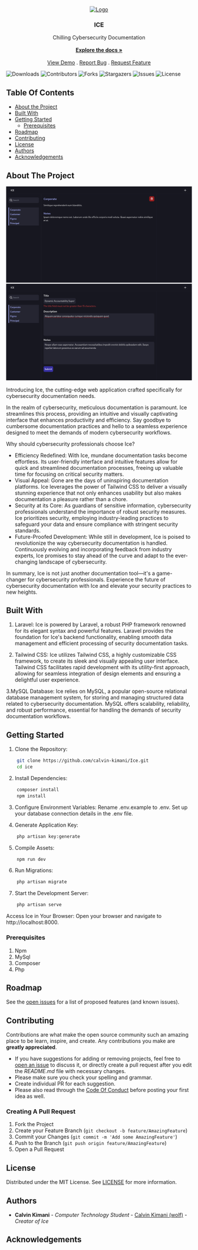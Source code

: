 <br/>
<p align="center">
  <a href="https://github.com/calvin-kimani/Ice">
    <img src="images/logo.png" alt="Logo" width="80" height="80">
  </a>

  <h3 align="center">ICE</h3>

  <p align="center">
    Chilling Cybersecurity Documentation
    <br/>
    <br/>
    <a href="https://github.com/calvin-kimani/Ice"><strong>Explore the docs »</strong></a>
    <br/>
    <br/>
    <a href="https://github.com/calvin-kimani/Ice">View Demo</a>
    .
    <a href="https://github.com/calvin-kimani/Ice/issues">Report Bug</a>
    .
    <a href="https://github.com/calvin-kimani/Ice/issues">Request Feature</a>
  </p>
</p>

![Downloads](https://img.shields.io/github/downloads/calvin-kimani/Ice/total) ![Contributors](https://img.shields.io/github/contributors/calvin-kimani/Ice?color=dark-green) ![Forks](https://img.shields.io/github/forks/calvin-kimani/Ice?style=social) ![Stargazers](https://img.shields.io/github/stars/calvin-kimani/Ice?style=social) ![Issues](https://img.shields.io/github/issues/calvin-kimani/Ice) ![License](https://img.shields.io/github/license/calvin-kimani/Ice) 

## Table Of Contents

* [About the Project](#about-the-project)
* [Built With](#built-with)
* [Getting Started](#getting-started)
  * [Prerequisites](#prerequisites)
* [Roadmap](#roadmap)
* [Contributing](#contributing)
* [License](#license)
* [Authors](#authors)
* [Acknowledgements](#acknowledgements)

## About The Project

![Screen Shot](screenshots/ice1.png)
![Screen Shot](screenshots/ice2.png)

Introducing Ice, the cutting-edge web application crafted specifically for cybersecurity documentation needs.

In the realm of cybersecurity, meticulous documentation is paramount. Ice streamlines this process, providing an intuitive and visually captivating interface that enhances productivity and efficiency. Say goodbye to cumbersome documentation practices and hello to a seamless experience designed to meet the demands of modern cybersecurity workflows.

Why should cybersecurity professionals choose Ice?

* Efficiency Redefined: With Ice, mundane documentation tasks become effortless. Its user-friendly interface and intuitive features allow for quick and streamlined documentation processes, freeing up valuable time for focusing on critical security matters.
* Visual Appeal: Gone are the days of uninspiring documentation platforms. Ice leverages the power of Tailwind CSS to deliver a visually stunning experience that not only enhances usability but also makes documentation a pleasure rather than a chore.
*  Security at its Core: As guardians of sensitive information, cybersecurity professionals understand the importance of robust security measures. Ice prioritizes security, employing industry-leading practices to safeguard your data and ensure compliance with stringent security standards.
*  Future-Proofed Development: While still in development, Ice is poised to revolutionize the way cybersecurity documentation is handled. Continuously evolving and incorporating feedback from industry experts, Ice promises to stay ahead of the curve and adapt to the ever-changing landscape of cybersecurity.

In summary, Ice is not just another documentation tool—it's a game-changer for cybersecurity professionals. Experience the future of cybersecurity documentation with Ice and elevate your security practices to new heights.

## Built With

1. Laravel: Ice is powered by Laravel, a robust PHP framework renowned for its elegant syntax and powerful features. Laravel provides the foundation for Ice's backend functionality, enabling smooth data management and efficient processing of security documentation tasks.

2. Tailwind CSS: Ice utilizes Tailwind CSS, a highly customizable CSS framework, to create its sleek and visually appealing user interface. Tailwind CSS facilitates rapid development with its utility-first approach, allowing for seamless integration of design elements and ensuring a delightful user experience.

3.MySQL Database: Ice relies on MySQL, a popular open-source relational database management system, for storing and managing structured data related to cybersecurity documentation. MySQL offers scalability, reliability, and robust performance, essential for handling the demands of security documentation workflows.


## Getting Started


1. Clone the Repository:
```bash
    git clone https://github.com/calvin-kimani/Ice.git
    cd ice
```
2. Install Dependencies:
```bash
    composer install
    npm install
```

3. Configure Environment Variables:
        Rename .env.example to .env.
        Set up your database connection details in the .env file.

4. Generate Application Key:
```bash
    php artisan key:generate
```

5. Compile Assets:
```bash
    npm run dev
```

6. Run Migrations:
```bash
    php artisan migrate
```

7. Start the Development Server:
```bash
    php artisan serve
```
Access Ice in Your Browser: Open your browser and navigate to http://localhost:8000.

### Prerequisites

1. Npm
2. MySql
3. Composer
4. Php

## Roadmap

See the [open issues](https://github.com/calvin-kimani/Ice/issues) for a list of proposed features (and known issues).

## Contributing

Contributions are what make the open source community such an amazing place to be learn, inspire, and create. Any contributions you make are **greatly appreciated**.
* If you have suggestions for adding or removing projects, feel free to [open an issue](https://github.com/calvin-kimani/Ice/issues/new) to discuss it, or directly create a pull request after you edit the *README.md* file with necessary changes.
* Please make sure you check your spelling and grammar.
* Create individual PR for each suggestion.
* Please also read through the [Code Of Conduct](https://github.com/calvin-kimani/Ice/blob/main/CODE_OF_CONDUCT.md) before posting your first idea as well.

### Creating A Pull Request

1. Fork the Project
2. Create your Feature Branch (`git checkout -b feature/AmazingFeature`)
3. Commit your Changes (`git commit -m 'Add some AmazingFeature'`)
4. Push to the Branch (`git push origin feature/AmazingFeature`)
5. Open a Pull Request

## License

Distributed under the MIT License. See [LICENSE](https://github.com/calvin-kimani/Ice/blob/main/LICENSE.md) for more information.

## Authors

* **Calvin Kimani** - *Computer Technology Student* - [Calvin Kimani (wolf)](https://github.com/calvin-kimani/) - *Creator of Ice*

## Acknowledgements

